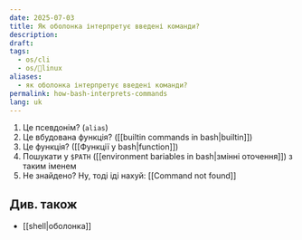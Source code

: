 ```yaml
---
date: 2025-07-03
title: Як оболонка інтерпретує введені команди?
description: 
draft: 
tags:
  - os/cli
  - os/🐧linux
aliases:
  - як оболонка інтерпретує введені команди?
permalink: how-bash-interprets-commands
lang: uk
---
```



1. Це псевдонім? (`alias`)
2. Це вбудована функція? ([[builtin commands in bash|builtin]])
3. Це функція? ([[Функції у bash|function]])
4. Пошукати у `$PATH` ([[environment bariables in bash|змінні оточення]]) з таким іменем
5. Не знайдено? Ну, тоді іді нахуй: [[Command not found]]

## Див. також

- [[shell|оболонка]]